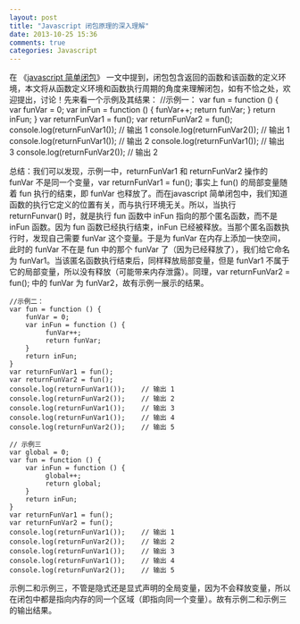 ```yaml
---
layout: post
title: "Javascript 闭包原理的深入理解"
date: 2013-10-25 15:36
comments: true
categories: Javascript
---
```

在 《[javascript 简单闭包](http://www.harole.com/blog/2013/10/25/javascript-simple-closures/)》 一文中提到，闭包包含返回的函数和该函数的定义环境，本文将从函数定义环境和函数执行周期的角度来理解闭包，如有不恰之处，欢迎提出，讨论！先来看一个示例及其结果：
    //示例一：
    var fun = function () {
        var funVar = 0;
        var inFun = function () {
             funVar++;
             return funVar;
        }
        return inFun;
    }
    var returnFunVar1 = fun();
    var returnFunVar2 = fun();
    console.log(returnFunVar1());    // 输出 1
    console.log(returnFunVar2());    // 输出 1
    console.log(returnFunVar1());    // 输出 2
    console.log(returnFunVar1());    // 输出 3
    console.log(returnFunVar2());    // 输出 2

总结：我们可以发现，示例一中，returnFunVar1 和 returnFunVar2 操作的 funVar 不是同一个变量，var returnFunVar1 = fun();  事实上 fun() 的局部变量随着 fun 执行的结束，即 funVar 也释放了。<!-- more -->而在javascript 简单闭包中，我们知道函数的执行它定义的位置有关，而与执行环境无关。所以，当执行 returnFunvar() 时，就是执行 fun 函数中 inFun 指向的那个匿名函数，而不是 inFun 函数。因为 fun 函数已经执行结束，inFun 已经被释放。当那个匿名函数执行时，发现自己需要 funVar 这个变量。于是为 funVar 在内存上添加一快空间，此时的 funVar 不在是 fun 中的那个 funVar 了（因为已经释放了），我们给它命名为 funVar1。当该匿名函数执行结束后，同样释放局部变量，但是 funVar1 不属于它的局部变量，所以没有释放（可能带来内存泄露）。同理，var returnFunVar2 = fun(); 中的 funVar 为 funVar2，故有示例一展示的结果。

    //示例二：
    var fun = function () {
        funVar = 0;
        var inFun = function () {
             funVar++;
             return funVar;
        }
        return inFun;
    }
    var returnFunVar1 = fun();
    var returnFunVar2 = fun();
    console.log(returnFunVar1());    // 输出 1
    console.log(returnFunVar2());    // 输出 2
    console.log(returnFunVar1());    // 输出 3
    console.log(returnFunVar1());    // 输出 4
    console.log(returnFunVar2());    // 输出 5

    // 示例三
    var global = 0;
    var fun = function () {
        var inFun = function () {
             global++;
             return global;
        }
        return inFun;
    }
    var returnFunVar1 = fun();
    var returnFunVar2 = fun();
    console.log(returnFunVar1());    // 输出 1
    console.log(returnFunVar2());    // 输出 2
    console.log(returnFunVar1());    // 输出 3
    console.log(returnFunVar1());    // 输出 4
    console.log(returnFunVar2());    // 输出 5



示例二和示例三，不管是隐式还是显式声明的全局变量，因为不会释放变量，所以在闭包中都是指向内存的同一个区域（即指向同一个变量）。故有示例二和示例三的输出结果。
